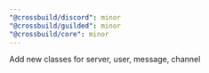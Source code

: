 ```yaml
---
"@crossbuild/discord": minor
"@crossbuild/guilded": minor
"@crossbuild/core": minor
---
```


Add new classes for server, user, message, channel
